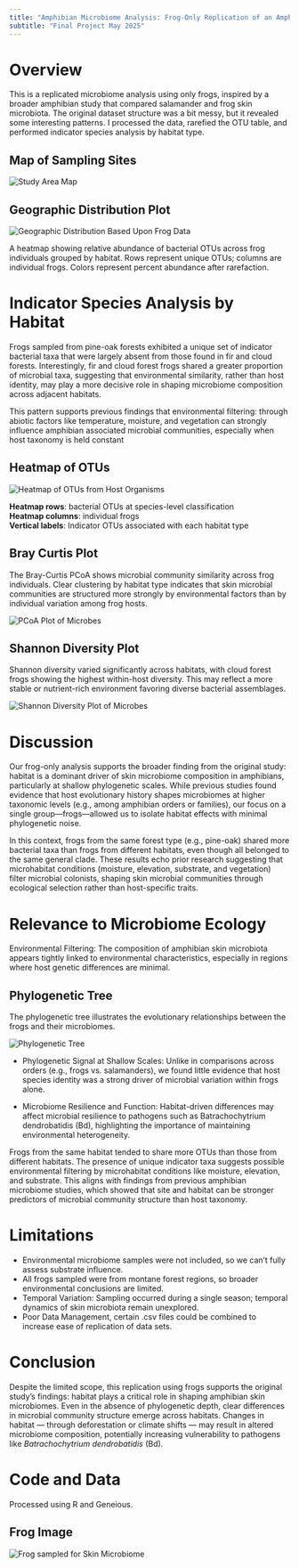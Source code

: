 ```yaml
---
title: "Amphibian Microbiome Analysis: Frog-Only Replication of an Amphibian Study"
subtitle: "Final Project May 2025"
---
```


# Overview
This is a replicated microbiome analysis using only frogs, inspired by a broader amphibian study that compared salamander and frog skin microbiota. The original dataset structure was a bit messy, but it revealed some interesting patterns. I processed the data, rarefied the OTU table, and performed indicator species analysis by habitat type.

## Map of Sampling Sites
![Study Area Map](../../Images/map.png)

## Geographic Distribution Plot
![Geographic Distribution Based Upon Frog Data](../../Images/geographic_distribution_plot.png)

A heatmap showing relative abundance of bacterial OTUs across frog individuals grouped by habitat. Rows represent unique OTUs; columns are individual frogs. Colors represent percent abundance after rarefaction.

# Indicator Species Analysis by Habitat
Frogs sampled from pine-oak forests exhibited a unique set of indicator bacterial taxa that were largely absent from those found in fir and cloud forests. Interestingly, fir and cloud forest frogs shared a greater proportion of microbial taxa, suggesting that environmental similarity, rather than host identity, may play a more decisive role in shaping microbiome composition across adjacent habitats.

This pattern supports previous findings that environmental filtering: through abiotic factors like temperature, moisture, and vegetation can strongly influence amphibian associated microbial communities, especially when host taxonomy is held constant

## Heatmap of OTUs
![Heatmap of OTUs from Host Organisms](../../Images/Heat_Map.png)

**Heatmap rows**: bacterial OTUs at species-level classification  
**Heatmap columns**: individual frogs  
**Vertical labels**: Indicator OTUs associated with each habitat type

## Bray Curtis Plot
The Bray-Curtis PCoA shows microbial community similarity across frog individuals. Clear clustering by habitat type indicates that skin microbial communities are structured more strongly by environmental factors than by individual variation among frog hosts.

![PCoA Plot of Microbes](../../Images/pcoa_bray_curtis_plot.png)

## Shannon Diversity Plot
Shannon diversity varied significantly across habitats, with cloud forest frogs showing the highest within-host diversity. This may reflect a more stable or nutrient-rich environment favoring diverse bacterial assemblages.

![Shannon Diversity Plot of Microbes](../../Images/shannon_diversity_plot.png)

# Discussion
Our frog-only analysis supports the broader finding from the original study: habitat is a dominant driver of skin microbiome composition in amphibians, particularly at shallow phylogenetic scales. While previous studies found evidence that host evolutionary history shapes microbiomes at higher taxonomic levels (e.g., among amphibian orders or families), our focus on a single group—frogs—allowed us to isolate habitat effects with minimal phylogenetic noise.

In this context, frogs from the same forest type (e.g., pine-oak) shared more bacterial taxa than frogs from different habitats, even though all belonged to the same general clade. These results echo prior research suggesting that microhabitat conditions (moisture, elevation, substrate, and vegetation) filter microbial colonists, shaping skin microbial communities through ecological selection rather than host-specific traits.

# Relevance to Microbiome Ecology
Environmental Filtering: The composition of amphibian skin microbiota appears tightly linked to environmental characteristics, especially in regions where host genetic differences are minimal.

## Phylogenetic Tree
The phylogenetic tree illustrates the evolutionary relationships between the frogs and their microbiomes.

![Phylogenetic Tree](../../Images/phylogenetic_tree.png)

- Phylogenetic Signal at Shallow Scales: Unlike in comparisons across orders (e.g., frogs vs. salamanders), we found little evidence that host species identity was a strong driver of microbial variation within frogs alone.

- Microbiome Resilience and Function: Habitat-driven differences may affect microbial resilience to pathogens such as Batrachochytrium dendrobatidis (Bd), highlighting the importance of maintaining environmental heterogeneity.

Frogs from the same habitat tended to share more OTUs than those from different habitats. The presence of unique indicator taxa suggests possible environmental filtering by microhabitat conditions like moisture, elevation, and substrate. This aligns with findings from previous amphibian microbiome studies, which showed that site and habitat can be stronger predictors of microbial community structure than host taxonomy.

# Limitations
- Environmental microbiome samples were not included, so we can’t fully assess substrate influence.
- All frogs sampled were from montane forest regions, so broader environmental conclusions are limited.
- Temporal Variation: Sampling occurred during a single season; temporal dynamics of skin microbiota remain unexplored.
- Poor Data Management, certain .csv files could be combined to increase ease of replication of data sets. 

# Conclusion
Despite the limited scope, this replication using frogs supports the original study’s findings: habitat plays a critical role in shaping amphibian skin microbiomes. Even in the absence of phylogenetic depth, clear differences in microbial community structure emerge across habitats. Changes in habitat — through deforestation or climate shifts — may result in altered microbiome composition, potentially increasing vulnerability to pathogens like *Batrachochytrium dendrobatidis* (Bd).

# Code and Data
Processed using R and Geneious.

## Frog Image
![Frog sampled for Skin Microbiome](../../Images/frog.png)
